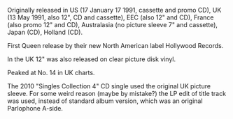 Originally released in US (17 January 17 1991, cassette and promo CD), UK (13 May 1991, also 12", CD and cassette), EEC (also 12" and CD), France (also promo 12" and CD), Australasia (no picture sleeve 7" and cassette), Japan (CD), Holland (CD).

First Queen release by their new North American label Hollywood Records.

In the UK 12" was also released on clear picture disk vinyl.

Peaked at No. 14 in UK charts.

The 2010 "Singles Collection 4" CD single used the original UK picture sleeve. For some weird reason (maybe by mistake?) the LP edit of title track was used, instead of standard album version, which was an original Parlophone A-side.

